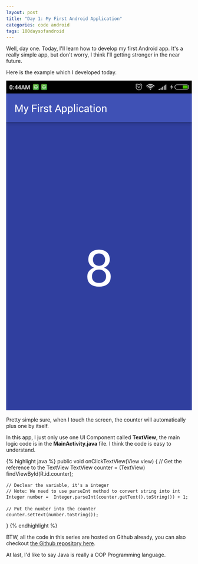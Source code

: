 ```yaml
---
layout: post
title: "Day 1: My First Android Application"
categories: code android
tags: 100daysofandroid
---
```


Well, day one. Today, I'll learn how to develop my first Android app. It's a really simple app, but don't worry, I think I'll getting stronger in the near future.

Here is the example which I developed today.

![My First Android App](/imgs/day1-my-first-android-app/day1-mfaa-001.png)

Pretty simple sure, when I touch the screen, the counter will automatically plus one by itself.

In this app, I just only use one UI Component called **TextView**, the main logic code is in the **MainActivity.java** file. I think the code is easy to understand.

{% highlight java %}
public void onClickTextView(View view) {
    // Get the reference to the TextView
    TextView counter = (TextView) findViewById(R.id.counter);

    // Declear the variable, it's a integer
    // Note: We need to use parseInt method to convert string into int
    Integer number =  Integer.parseInt(counter.getText().toString()) + 1;

    // Put the number into the counter
    counter.setText(number.toString());
}
{% endhighlight %}

BTW, all the code in this series are hosted on Github already, you can also checkout [the Github repository here](https://github.com/lizhineng/100DaysOfAndroid).

At last, I'd like to say Java is really a OOP Programming language.
